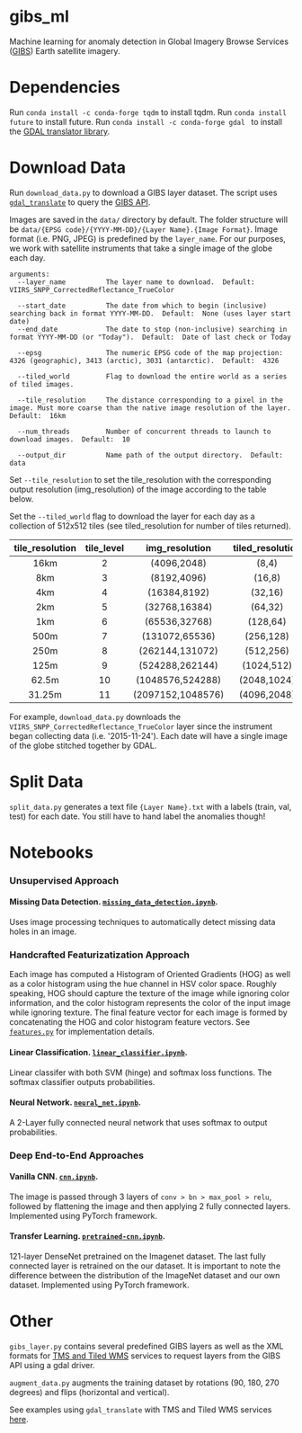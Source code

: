 # gibs_ml
Machine learning for anomaly detection in Global Imagery Browse Services ([GIBS](https://earthdata.nasa.gov/about/science-system-description/eosdis-components/global-imagery-browse-services-gibs)) Earth satellite imagery.

# Dependencies
Run ```conda install -c conda-forge tqdm``` to install tqdm.
Run ```conda install future``` to install future.
Run ```conda install -c conda-forge gdal ``` to install the [GDAL translator library](http://www.gdal.org/). 

# Download Data
Run ```download_data.py``` to download a GIBS layer dataset. The script uses [```gdal_translate```](http://www.gdal.org/gdal_translate.html) to query the [GIBS API](https://wiki.earthdata.nasa.gov/display/GIBS/GIBS+API+for+Developers#GIBSAPIforDevelopers-ServiceEndpointsandGetCapabilities).

Images are saved in the ```data/``` directory by default. The folder structure will be ```data/{EPSG code}/{YYYY-MM-DD}/{Layer Name}.{Image Format}```. Image format (i.e. PNG, JPEG) is predefined by the ```layer_name```. For our purposes, we work with satellite instruments that take a single image of the globe each day.

```
arguments:
  --layer_name          The layer name to download.  Default:  VIIRS_SNPP_CorrectedReflectance_TrueColor

  --start_date          The date from which to begin (inclusive) searching back in format YYYY-MM-DD.  Default:  None (uses layer start date)
  --end_date            The date to stop (non-inclusive) searching in format YYYY-MM-DD (or "Today").  Default:  Date of last check or Today

  --epsg                The numeric EPSG code of the map projection: 4326 (geographic), 3413 (arctic), 3031 (antarctic).  Default:  4326
  
  --tiled_world         Flag to download the entire world as a series of tiled images.

  --tile_resolution     The distance corresponding to a pixel in the image. Must more coarse than the native image resolution of the layer.  Default:  16km
  
  --num_threads         Number of concurrent threads to launch to download images.  Default:  10

  --output_dir          Name path of the output directory.  Default:  data
```

Set ```--tile_resolution``` to set the tile_resolution with the corresponding output resolution (img_resolution) of the image according to the table below. 

Set the ```--tiled_world``` flag to download the layer for each day as a collection of 512x512 tiles (see tiled_resolution for number of tiles returned).

| tile_resolution 	| tile_level 	|   img_resolution  	| tiled_resolution 	|
|:---------------:	|:----------:	|:-----------------:	|:----------------:	|
|       16km      	|      2     	|    (4096,2048)    	|       (8,4)      	|
|       8km       	|      3     	|    (8192,4096)    	|      (16,8)      	|
|       4km       	|      4     	|    (16384,8192)   	|      (32,16)     	|
|       2km       	|      5     	|   (32768,16384)   	|      (64,32)     	|
|       1km       	|      6     	|   (65536,32768)   	|     (128,64)     	|
|       500m      	|      7     	|   (131072,65536)  	|     (256,128)    	|
|       250m      	|      8     	|  (262144,131072)  	|     (512,256)    	|
|       125m      	|      9     	|  (524288,262144)  	|    (1024,512)    	|
|      62.5m      	|     10     	|  (1048576,524288) 	|    (2048,1024)   	|
|      31.25m     	|     11     	| (2097152,1048576) 	|    (4096,2048)   	|

For example, ```download_data.py``` downloads the `VIIRS_SNPP_CorrectedReflectance_TrueColor` layer since the instrument began collecting data (i.e. '2015-11-24'). Each date will have a single image of the globe stitched together by GDAL. 

# Split Data
```split_data.py``` generates a text file ```{Layer Name}.txt``` with a labels (train, val, test) for each date. You still have to hand label the anomalies though!

# Notebooks
### Unsupervised Approach

#### Missing Data Detection. [```missing_data_detection.ipynb```](https://github.jpl.nasa.gov/xue/gibs_ml/blob/master/missing_data_detection.ipynb). 
Uses image processing techniques to automatically detect missing data holes in an image. 

### Handcrafted Featurizatization Approach
Each image has computed a Histogram of Oriented Gradients (HOG) as well as a color histogram using the hue channel in HSV color space. Roughly speaking, HOG should capture the texture of the image while ignoring color information, and the color histogram represents the color of the input image while ignoring texture. The final feature vector for each image is formed by concatenating the HOG and color histogram feature vectors. See [```features.py```](https://github.jpl.nasa.gov/xue/gibs_ml/blob/master/features.py) for implementation details.

#### Linear Classification. [```linear_classifier.ipynb```](https://github.jpl.nasa.gov/xue/gibs_ml/blob/master/linear_classifier.ipynb). 
Linear classifer with both SVM (hinge) and softmax loss functions. The softmax classifier outputs probabilities. 

#### Neural Network. [```neural_net.ipynb```](https://github.jpl.nasa.gov/xue/gibs_ml/blob/master/neural_net.ipynb). 
A 2-Layer fully connected neural network that uses softmax to output probabilities.

### Deep End-to-End Approaches 

#### Vanilla CNN. [```cnn.ipynb```](https://github.jpl.nasa.gov/xue/gibs_ml/blob/master/cnn.ipynb). 
The image is passed through 3 layers of ```conv > bn > max_pool > relu```, followed by flattening the image and then applying 2 fully connected layers. Implemented using PyTorch framework.

#### Transfer Learning. [```pretrained-cnn.ipynb```](https://github.jpl.nasa.gov/xue/gibs_ml/blob/master/pretrained-cnn.ipynb). 
121-layer DenseNet pretrained on the Imagenet dataset. The last fully connected layer is retrained on the our dataset. It is important to note the difference between the distribution of the ImageNet dataset and our own dataset. Implemented using PyTorch framework.

# Other
```gibs_layer.py``` contains several predefined GIBS layers as well as the XML formats for [TMS and Tiled WMS](http://www.gdal.org/frmt_wms.html) services to request layers from the GIBS API using a gdal driver.

```augment_data.py``` augments the training dataset by rotations (90, 180, 270 degrees) and flips (horizontal and vertical).

See examples using ```gdal_translate``` with TMS and Tiled WMS services [here](https://wiki.earthdata.nasa.gov/display/GIBS/Map+Library+Usage#expand-GDALBasics).